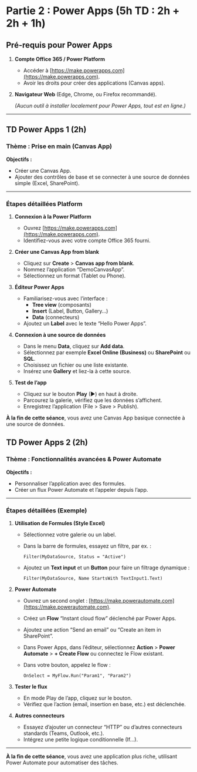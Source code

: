 # Partie 2 : Power Apps (5h TD : 2h + 2h + 1h)

## Pré-requis pour Power Apps

1. **Compte Office 365 / Power Platform**  
   - Accéder à [https://make.powerapps.com](https://make.powerapps.com).  
   - Avoir les droits pour créer des applications (Canvas apps).

2. **Navigateur Web** (Edge, Chrome, ou Firefox recommandé).

   *(Aucun outil à installer localement pour Power Apps, tout est en ligne.)*

---

## TD Power Apps 1 (2h)

### Thème : Prise en main (Canvas App)

**Objectifs :**  

- Créer une Canvas App.  
- Ajouter des contrôles de base et se connecter à une source de données simple (Excel, SharePoint).

---

### Étapes détaillées Platform

1. **Connexion à la Power Platform**  
   - Ouvrez [https://make.powerapps.com](https://make.powerapps.com).  
   - Identifiez-vous avec votre compte Office 365 fourni.

2. **Créer une Canvas App from blank**  
   - Cliquez sur **Create** > **Canvas app from blank**.  
   - Nommez l’application “DemoCanvasApp”.  
   - Sélectionnez un format (Tablet ou Phone).

3. **Éditeur Power Apps**  
   - Familiarisez-vous avec l’interface :  
     - **Tree view** (composants)  
     - **Insert** (Label, Button, Gallery…)  
     - **Data** (connecteurs)
   - Ajoutez un **Label** avec le texte “Hello Power Apps”.

4. **Connexion à une source de données**  
   - Dans le menu **Data**, cliquez sur **Add data**.  
   - Sélectionnez par exemple **Excel Online (Business)** ou **SharePoint** ou **SQL**.
   - Choisissez un fichier ou une liste existante.  
   - Insérez une **Gallery** et liez-la à cette source.

5. **Test de l’app**  
   - Cliquez sur le bouton **Play** (►) en haut à droite.  
   - Parcourez la galerie, vérifiez que les données s’affichent.  
   - Enregistrez l’application (File > Save > Publish).

**À la fin de cette séance**, vous avez une Canvas App basique connectée à une source de données.

## TD Power Apps 2 (2h)  

### Thème : Fonctionnalités avancées & Power Automate

**Objectifs :**

- Personnaliser l’application avec des formules.  
- Créer un flux Power Automate et l’appeler depuis l’app.

---

### Étapes détaillées (Exemple)

1. **Utilisation de Formules (Style Excel)**  
   - Sélectionnez votre galerie ou un label.  
   - Dans la barre de formules, essayez un filtre, par ex. :  

     ```plaintext
     Filter(MyDataSource, Status = "Active")
     ```

   - Ajoutez un **Text input** et un **Button** pour faire un filtrage dynamique :

     ```plaintext
     Filter(MyDataSource, Name StartsWith TextInput1.Text)
     ```

2. **Power Automate**  
   - Ouvrez un second onglet : [https://make.powerautomate.com](https://make.powerautomate.com).  
   - Créez un **Flow** “Instant cloud flow” déclenché par Power Apps.  
   - Ajoutez une action “Send an email” ou “Create an item in SharePoint”.  
   - Dans Power Apps, dans l’éditeur, sélectionnez **Action** > **Power Automate** > **+ Create Flow** ou connectez le Flow existant.  
   - Dans votre bouton, appelez le flow :

     ```plaintext
     OnSelect = MyFlow.Run("Param1", "Param2")
     ```

3. **Tester le flux**  
   - En mode Play de l’app, cliquez sur le bouton.  
   - Vérifiez que l’action (email, insertion en base, etc.) est déclenchée.  

4. **Autres connecteurs**  
   - Essayez d’ajouter un connecteur “HTTP” ou d’autres connecteurs standards (Teams, Outlook, etc.).  
   - Intégrez une petite logique conditionnelle (If…).

---

**À la fin de cette séance**, vous avez une application plus riche, utilisant Power Automate pour automatiser des tâches.
